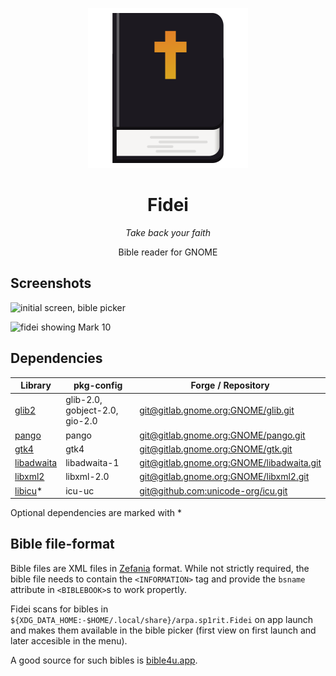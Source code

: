 <div style="text-align: center;" align="center">

![application icon](data/arpa.sp1rit.Fidei.svg)

<h1><b>Fidei</b></h1>
<p><i>Take back your faith</i></p>
<p>Bible reader for GNOME</p>
</div>

## Screenshots

![initial screen, bible picker](screenshots/init-picker.png)

![fidei showing Mark 10](screenshots/desktop.png)


## Dependencies

| Library                                                        | pkg-config                     | Forge / Repository     |
|----------------------------------------------------------------|--------------------------------|------------|
| [glib2](https://wiki.gnome.org/Projects/GLib)                  | glib-2.0, gobject-2.0, gio-2.0 | [git@gitlab.gnome.org:GNOME/glib.git](https://gitlab.gnome.org/GNOME/glib/)             |
| [pango](https://www.pango.org/)                                | pango                          | [git@gitlab.gnome.org:GNOME/pango.git](https://gitlab.gnome.org/GNOME/pango/)           |
| [gtk4](https://www.gtk.org/)                                   | gtk4                           | [git@gitlab.gnome.org:GNOME/gtk.git](https://gitlab.gnome.org/GNOME/gtk/)               |
| [libadwaita](https://gnome.pages.gitlab.gnome.org/libadwaita/) | libadwaita-1                   | [git@gitlab.gnome.org:GNOME/libadwaita.git](https://gitlab.gnome.org/GNOME/libadwaita/) |
| [libxml2](https://xmlsoft.org)                                 | libxml-2.0                     | [git@gitlab.gnome.org:GNOME/libxml2.git](https://gitlab.gnome.org/GNOME/libxml2/)       |
| [libicu](https://icu.unicode.org)*                             | icu-uc                         | [git@github.com:unicode-org/icu.git](https://github.com/unicode-org/icu)                |

Optional dependencies are marked with \*

## Bible file-format

Bible files are XML files in [Zefania](https://www.bgfdb.de/zefaniaxml/bml/) format. While not strictly required, the bible file needs to contain the `<INFORMATION>` tag and provide the `bsname` attribute in `<BIBLEBOOK>`s to work propertly.

Fidei scans for bibles in `${XDG_DATA_HOME:-$HOME/.local/share}/arpa.sp1rit.Fidei` on app launch and makes them available in the bible picker (first view on first launch and later accesible in the menu).

A good source for such bibles is [bible4u.app](https://bible4u.app/download.html).
